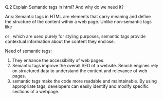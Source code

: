 Q.2 Explain Semantic tags in html? And why do we need it?

Ans: Semantic tags in HTML are elements that carry meaning and define the structure of the content within a web page. Unlike non-semantic tags like <div> or <span>, which are used purely for styling purposes, semantic tags provide contextual information about the content they enclose.

Need of semantic tags:

1. They enhance the accessibility of web pages.
2. Semantic tags improve the overall SEO of a website. Search engines rely on structured data to understand the content and relevance of web pages.
3. semantic tags make the code more readable and maintainable. By using appropriate tags, developers can easily identify and modify specific sections of a webpage.